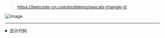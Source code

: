 > https://leetcode-cn.com/problems/pascals-triangle-ii/

![image](1937BFDD578F4D809F8FDD214A659E32)

---
<details>
<summary>显示代码</summary>

```python
class Solution:
    def getRow(self, rowIndex: int) -> List[int]:
        """
        :type rowIndex: int
        :rtype: List[int]
        """
        res = [1] * (rowIndex + 1)
        for i in range(2, rowIndex + 1):
            for j in range(i - 1, 0, -1):
                res[j] += res[j - 1]
        return res
```

</details>